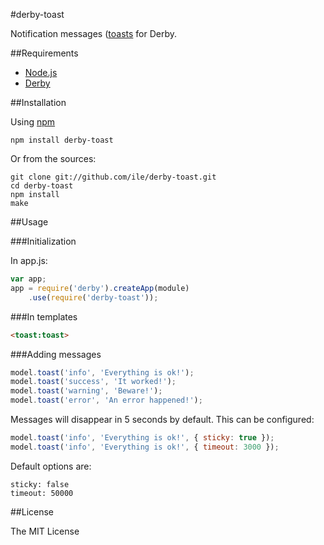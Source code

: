 #derby-toast

Notification messages ([toasts](http://en.wikipedia.org/wiki/Toast_(computing)) for Derby.

##Requirements

- [Node.js](http://nodejs.org)
- [Derby](http://derbyjs.com/)


##Installation

Using [npm](https://npmjs.org/)

`npm install derby-toast`

Or from the sources:

```
git clone git://github.com/ile/derby-toast.git
cd derby-toast
npm install
make
```

##Usage

###Initialization

In app.js:

```javascript
var app;
app = require('derby').createApp(module)
	.use(require('derby-toast'));

```

###In templates

```html
<toast:toast>

```

###Adding messages

```javascript
model.toast('info', 'Everything is ok!');
model.toast('success', 'It worked!');
model.toast('warning', 'Beware!');
model.toast('error', 'An error happened!');

```

Messages will disappear in 5 seconds by default. This can be configured:

```javascript
model.toast('info', 'Everything is ok!', { sticky: true });
model.toast('info', 'Everything is ok!', { timeout: 3000 });
```

Default options are:

```
sticky: false
timeout: 50000
```

##License

The MIT License
